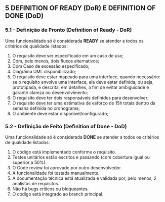 ## 5 DEFINITION OF READY (DoR) E DEFINITION OF DONE (DoD)

### 5.1 - Definição de Pronto (Definition of Ready - DoR)
Uma funcionalidade só é considerada **READY** se atender a todos os critérios de qualidade listados:

1. O requisito deve ser especificado em um caso de uso;
2. Com, pelo menos, dois fluxos alternativos;
3. Com Caso de excessão especificado;
4. Diagrama UML disponibilizado;
5. O requisito deve estar mapeado para uma interface, quando necessário: se o requisito envolve uma interface, ela deve estar definida, ou seja, prototipada, e descrita, em detalhes, a fim de evitar ambiguidade e garantir clareza no desenvolvimento;
6. O requisito deve ter dois responsáveis definidos para desenvolver;
7. O requisito deve ter uma estimativa de esforço de 15h totais dentro da semana definida no cronograma;
8. O ambiente deve estar disponível/configurado;


### 5.2 - Definição de Feito (Definition of Done - DoD)

Uma funcionalidade só é considerada **DONE** se atender a todos os critérios de qualidade listados:

1. O código está implementado conforme o requisito.  
2. Testes unitários estão escritos e passando (com cobertura igual ou superior a 50%).  
3. O Code review foi aprovado por outro desenvolvedor.  
4. A funcionalidade foi testada manualmente.  
6. A documentação técnica está atualizada e validada por, pelo menos, 2 analistas de requisitos.  
7. Não há bugs críticos ou bloqueantes.  
8. O código está integrado ao branch principal.  

